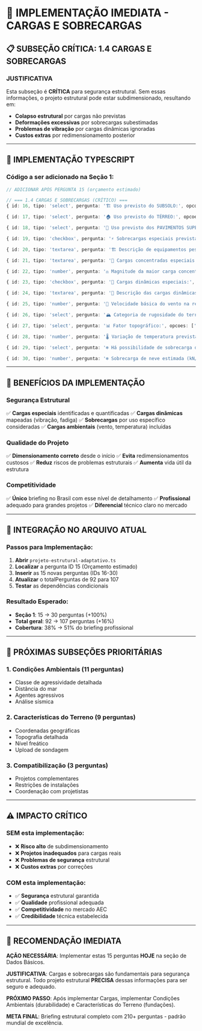 # 🚨 IMPLEMENTAÇÃO IMEDIATA - CARGAS E SOBRECARGAS

## 📋 SUBSEÇÃO CRÍTICA: 1.4 CARGAS E SOBRECARGAS

### **JUSTIFICATIVA**
Esta subseção é **CRÍTICA** para segurança estrutural. Sem essas informações, o projeto estrutural pode estar subdimensionado, resultando em:
- **Colapso estrutural** por cargas não previstas
- **Deformações excessivas** por sobrecargas subestimadas
- **Problemas de vibração** por cargas dinâmicas ignoradas
- **Custos extras** por redimensionamento posterior

---

## 🔧 IMPLEMENTAÇÃO TYPESCRIPT

### **Código a ser adicionado na Seção 1:**

```typescript
// ADICIONAR APÓS PERGUNTA 15 (orçamento estimado)

// === 1.4 CARGAS E SOBRECARGAS (CRÍTICO) ===
{ id: 16, tipo: 'select', pergunta: '🏗️ Uso previsto do SUBSOLO:', opcoes: ['Garagem', 'Depósito', 'Área técnica', 'Não há subsolo', 'Outro'], obrigatoria: true, dependeDe: { perguntaId: '6', valoresQueExibem: ['1', '2', '3', '4', '5'] } },

{ id: 17, tipo: 'select', pergunta: '🏠 Uso previsto do TÉRREO:', opcoes: ['Residencial', 'Comercial', 'Escritório', 'Industrial', 'Garagem', 'Pilotis', 'Misto', 'Outro'], obrigatoria: true, dependeDe: { perguntaId: '8', valoresQueExibem: ['Sim'] } },

{ id: 18, tipo: 'select', pergunta: '🏢 Uso previsto dos PAVIMENTOS SUPERIORES:', opcoes: ['Residencial', 'Comercial', 'Escritório', 'Industrial', 'Misto', 'Outro'], obrigatoria: true },

{ id: 19, tipo: 'checkbox', pergunta: '⚡ Sobrecargas especiais previstas:', opcoes: ['Equipamentos pesados', 'Biblioteca/arquivo', 'Auditório/teatro', 'Piscina', 'Jardim/terra', 'Máquinas industriais', 'Não há sobrecargas especiais'], obrigatoria: true },

{ id: 20, tipo: 'textarea', pergunta: '🏗️ Descrição de equipamentos pesados (se aplicável):', obrigatoria: false, placeholder: 'Descreva tipo, peso aproximado e localização dos equipamentos', dependeDe: { perguntaId: '19', valoresQueExibem: ['Equipamentos pesados'] } },

{ id: 21, tipo: 'textarea', pergunta: '📍 Cargas concentradas especiais:', obrigatoria: false, placeholder: 'Ex: Pilar isolado 50kN no centro do vão, Tanque de água 20kN na cobertura' },

{ id: 22, tipo: 'number', pergunta: '⚖️ Magnitude da maior carga concentrada (kN):', obrigatoria: false, placeholder: '50', dependeDe: { perguntaId: '21', valoresQueExibem: [''] } },

{ id: 23, tipo: 'checkbox', pergunta: '🌊 Cargas dinâmicas especiais:', opcoes: ['Equipamentos rotativos (motores, compressores)', 'Pontes rolantes ou equipamentos suspensos', 'Vibrações de máquinas industriais', 'Cargas de vento especiais (estruturas altas)', 'Cargas sísmicas (se aplicável na região)', 'Não há cargas dinâmicas'], obrigatoria: true },

{ id: 24, tipo: 'textarea', pergunta: '📳 Descrição das cargas dinâmicas (se aplicável):', obrigatoria: false, placeholder: 'Frequência de vibração, amplitude, localização, etc.', dependeDe: { perguntaId: '23', valoresQueExibem: ['Equipamentos rotativos (motores, compressores)', 'Pontes rolantes ou equipamentos suspensos', 'Vibrações de máquinas industriais'] } },

{ id: 25, tipo: 'number', pergunta: '💨 Velocidade básica do vento na região (m/s):', obrigatoria: true, placeholder: '30', observacoes: 'Consultar NBR 6123 ou informar se conhecido' },

{ id: 26, tipo: 'select', pergunta: '🏔️ Categoria de rugosidade do terreno:', opcoes: ['Categoria I (mar aberto, lagos)', 'Categoria II (campo aberto)', 'Categoria III (subúrbios, pequenas cidades)', 'Categoria IV (centros urbanos)', 'Categoria V (centros de grandes cidades)', 'Não sei'], obrigatoria: true },

{ id: 27, tipo: 'select', pergunta: '📊 Fator topográfico:', opcoes: ['S1 = 1,00 (terreno plano)', 'S1 = 1,10 (encosta suave)', 'S1 = 1,20 (encosta íngreme)', 'S1 = 1,30 (cume de morro)', 'Não sei'], obrigatoria: true },

{ id: 28, tipo: 'number', pergunta: '🌡️ Variação de temperatura prevista (°C):', obrigatoria: false, placeholder: '±20', observacoes: 'Diferença entre temperatura máxima e mínima' },

{ id: 29, tipo: 'select', pergunta: '❄️ Há possibilidade de sobrecarga de neve?', opcoes: ['Sim (região serrana)', 'Não (clima tropical)', 'Não sei'], obrigatoria: true },

{ id: 30, tipo: 'number', pergunta: '❄️ Sobrecarga de neve estimada (kN/m²):', obrigatoria: false, placeholder: '0.5', dependeDe: { perguntaId: '29', valoresQueExibem: ['Sim (região serrana)'] } }
```

---

## 🎯 BENEFÍCIOS DA IMPLEMENTAÇÃO

### **Segurança Estrutural**
✅ **Cargas especiais** identificadas e quantificadas
✅ **Cargas dinâmicas** mapeadas (vibração, fadiga)
✅ **Sobrecargas** por uso específico consideradas
✅ **Cargas ambientais** (vento, temperatura) incluídas

### **Qualidade do Projeto**
✅ **Dimensionamento correto** desde o início
✅ **Evita** redimensionamentos custosos
✅ **Reduz** riscos de problemas estruturais
✅ **Aumenta** vida útil da estrutura

### **Competitividade**
✅ **Único** briefing no Brasil com esse nível de detalhamento
✅ **Profissional** adequado para grandes projetos
✅ **Diferencial** técnico claro no mercado

---

## 🔧 INTEGRAÇÃO NO ARQUIVO ATUAL

### **Passos para Implementação:**

1. **Abrir** `projeto-estrutural-adaptativo.ts`
2. **Localizar** a pergunta ID 15 (Orçamento estimado)
3. **Inserir** as 15 novas perguntas (IDs 16-30)
4. **Atualizar** o totalPerguntas de 92 para 107
5. **Testar** as dependências condicionais

### **Resultado Esperado:**
- **Seção 1**: 15 → 30 perguntas (+100%)
- **Total geral**: 92 → 107 perguntas (+16%)
- **Cobertura**: 38% → 51% do briefing profissional

---

## 🚀 PRÓXIMAS SUBSEÇÕES PRIORITÁRIAS

### **1. Condições Ambientais (11 perguntas)**
- Classe de agressividade detalhada
- Distância do mar
- Agentes agressivos
- Análise sísmica

### **2. Características do Terreno (9 perguntas)**
- Coordenadas geográficas
- Topografia detalhada
- Nível freático
- Upload de sondagem

### **3. Compatibilização (3 perguntas)**
- Projetos complementares
- Restrições de instalações
- Coordenação com projetistas

---

## ⚠️ IMPACTO CRÍTICO

### **SEM esta implementação:**
- ❌ **Risco alto** de subdimensionamento
- ❌ **Projetos inadequados** para cargas reais
- ❌ **Problemas de segurança** estrutural
- ❌ **Custos extras** por correções

### **COM esta implementação:**
- ✅ **Segurança** estrutural garantida
- ✅ **Qualidade** profissional adequada
- ✅ **Competitividade** no mercado AEC
- ✅ **Credibilidade** técnica estabelecida

---

## 🎯 RECOMENDAÇÃO IMEDIATA

**AÇÃO NECESSÁRIA**: Implementar estas 15 perguntas **HOJE** na seção de Dados Básicos.

**JUSTIFICATIVA**: Cargas e sobrecargas são fundamentais para segurança estrutural. Todo projeto estrutural **PRECISA** dessas informações para ser seguro e adequado.

**PRÓXIMO PASSO**: Após implementar Cargas, implementar Condições Ambientais (durabilidade) e Características do Terreno (fundações).

**META FINAL**: Briefing estrutural completo com 210+ perguntas - padrão mundial de excelência. 